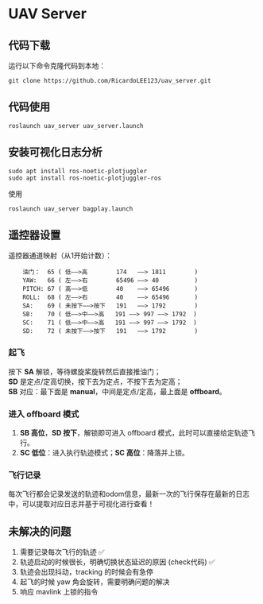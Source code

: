 # UAV Server

## 代码下载
运行以下命令克隆代码到本地：
```
git clone https://github.com/RicardoLEE123/uav_server.git
```

## 代码使用
```
roslaunch uav_server uav_server.launch
```

## 安装可视化日志分析

```
sudo apt install ros-noetic-plotjuggler
sudo apt install ros-noetic-plotjuggler-ros
```

使用
```
roslaunch uav_server bagplay.launch 
```

## 遥控器设置

遥控器通道映射（从1开始计数）：  
```
    油门：  65 ( 低——>高        174   ——> 1811        )
    YAW:   66 ( 左——>右        65496 ——> 40          )
    PITCH: 67 ( 高——>低        40    ——> 65496       )
    ROLL:  68 ( 左——>右        40    ——> 65496       )
    SA:    69 ( 未按下——>按下   191   ——> 1792        )
    SB:    70 ( 低——>中——>高   191 ——> 997 ——> 1792  )
    SC:    71 ( 低——>中——>高   191 ——> 997 ——> 1792  )
    SD:    72 ( 未按下——>按下   191   ——> 1792        )
```

### 起飞
按下 **SA** 解锁，等待螺旋桨旋转然后直接推油门；  
**SD** 是定点/定高切换，按下去为定点，不按下去为定高；  
**SB** 对应：最下面是 **manual**，中间是定点/定高，最上面是 **offboard**。

### 进入 offboard 模式
1. **SB 高位**，**SD 按下**，解锁即可进入 offboard 模式，此时可以直接给定轨迹飞行。  
2. **SC 低位**：进入执行轨迹模式；**SC 高位**：降落并上锁。

### 飞行记录
每次飞行都会记录发送的轨迹和odom信息，最新一次的飞行保存在最新的日志中，可以提取对应日志并基于可视化进行查看！


## 未解决的问题
1. 需要记录每次飞行的轨迹 ✅  
2. 轨迹启动的时候很长，明确切换状态延迟的原因 (check代码) ✅  
3. 轨迹会出现抖动，tracking 的时候会有急停  
4. 起飞的时候 yaw 角会旋转，需要明确问题的解决  
5. 响应 mavlink 上锁的指令  


